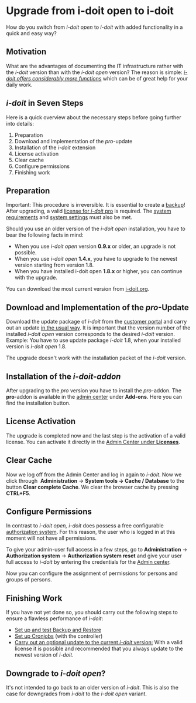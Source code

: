 # Upgrade from i-doit open to i-doit

How do you switch from _i-doit_ _open_ to _i-doit_ with added functionality in a quick and easy way?

Motivation
----------

What are the advantages of documenting the IT infrastructure rather with the _i-doit_ version than with the _i-doit_ _open_ version? The reason is simple: _[i-doit offers considerably more functions](https://www.i-doit.org/cmdb-it-documentation/)_ which can be of great help for your daily work.

_i-doit_ in Seven Steps
---------------------------

Here is a quick overview about the necessary steps before going further into details:

1. Preparation
2. Download and implementation of the _pro_\-update
3. Installation of the _i-doit_ extension
4. License activation
5. Clear cache
6. Configure permissions
7. Finishing work

Preparation
-----------

Important: This procedure is irreversible. It is essential to create a [backup](../maintenance-and-operation/backup-and-recovery/index.md)! After upgrading, a valid [license for _i-doit_ pro](../maintenance-and-operation/activate-license.md) is required. The [system requirements](../installation/system-requirements.md) and [system settings](../installation/manual-installation/system-settings.md) must also be met.

Should you use an older version of the _i-doit open_ installation, you have to bear the following facts in mind:

*   When you use _i-doit open_ version **0.9.x** or older, an upgrade is not possible.
*   When you use _i-doit open_ **1.4.x**, you have to upgrade to the newest version starting from version 1.8.
*   When you have installed i-doit open **1.8.x** or higher, you can continue with the upgrade.

You can download the most current version from [i-doit.org](http://i-doit.org/).

Download and Implementation of the _pro_\-Update
------------------------------------------------

Download the update package of _i-doit_ from the [customer portal](../system-administration/customer-portal.md) and carry out an update [in the usual way](../maintenance-and-operation/update.md). It is important that the version number of the installed _i-doit open_ version corresponds to the desired _i-doit_ version. Example: You have to use update package _i-doit_ 1.8, when your installed version is _i-doit open_ 1.8.

The upgrade doesn't work with the installation packet of the _i-doit_ version.

Installation of the _i-doit-addon_
--------------------------------------

After upgrading to the _pro_ version you have to install the _pro_\-addon. The **pro**\-addon is available in the [admin center](../system-administration/admin-center.md) under **Add-ons**. Here you can find the installation button.

License Activation
------------------

The upgrade is completed now and the last step is the activation of a valid license. You can activate it directly in the [Admin Center under **Licenses**](../maintenance-and-operation/activate-license.md).

Clear Cache
-----------

Now we log off from the Admin Center and log in again to _i-doit_. Now we click through  **Administration** → **System tools → Cache / Database** to the button **Clear complete Cache**. We clear the browser cache by pressing **CTRL+F5**.

Configure Permissions
---------------------

In contrast to _i-doit open, i-doit_ does possess a free configurable [authorization system](../system-administration/administration/user-permissions.md). For this reason, the user who is logged in at this moment will not have all permissions.

To give your admin-user full access in a few steps, go to **Administration** → **Authorization system** → **Authorization system reset** and give your user full access to _i-doit_ by entering the credentials for the [Admin center](../system-administration/admin-center.md).

Now you can configure the assignment of permissions for persons and groups of persons.

Finishing Work
--------------

If you have not yet done so, you should carry out the following steps to ensure a flawless performance of _i-doit_:

*   [Set up and test Backup and Restore](../maintenance-and-operation/backup-and-recovery/index.md)
*   [Set up Cronjobs](../automation-and-integration/cli/index.md) (with the controller)
*   [Carry out an optional update to the current _i-doit_ version:](../maintenance-and-operation/update.md) With a valid license it is possible and recommended that you always update to the newest version of _i-doit_.  

Downgrade to _i-doit open_?
---------------------------

It's not intended to go back to an older version of _i-doit_. This is also the case for downgrades from _i-doit_ to the _i-doit open_ variant.
